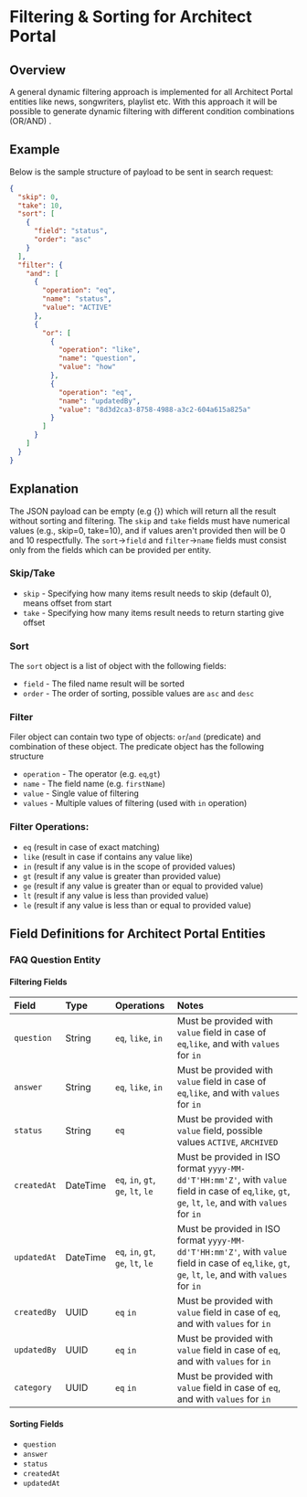 # Filtering & Sorting for Architect Portal

## Overview

A general dynamic filtering approach is implemented for all Architect Portal entities like news,
songwriters, playlist etc. With this approach it will be possible to generate dynamic filtering with
different condition combinations (OR/AND)
.

## Example

Below is the sample structure of payload to be sent in search request:

```json
{
  "skip": 0,
  "take": 10,
  "sort": [
    {
      "field": "status",
      "order": "asc"
    }
  ],
  "filter": {
    "and": [
      {
        "operation": "eq",
        "name": "status",
        "value": "ACTIVE"
      },
      {
        "or": [
          {
            "operation": "like",
            "name": "question",
            "value": "how"
          },
          {
            "operation": "eq",
            "name": "updatedBy",
            "value": "8d3d2ca3-8758-4988-a3c2-604a615a825a"
          }
        ]
      }
    ]
  }
}
```

## Explanation

The JSON payload can be empty (e.g {}) which will return all the result without sorting and
filtering. The `skip` and `take` fields must have numerical values (e.g., skip=0, take=10), and if
values aren't provided then will be 0 and 10 respectfully. The `sort`->`field` and `filter`->`name`
fields must consist only from the fields which can be provided per entity.

### Skip/Take

- `skip` - Specifying how many items result needs to skip (default 0), means offset from start
- `take` - Specifying how many items result needs to return starting give offset

### Sort

The `sort` object is a list of object with the following fields:

- `field` - The filed name result will be sorted
- `order` - The order of sorting, possible values are `asc` and `desc`

### Filter

Filer object can contain two type of objects: `or`/`and` (predicate) and combination of these
object. The predicate object has the following structure

- `operation` - The operator (e.g. `eq`,`gt`)
- `name` - The field name (e.g. `firstName`)
- `value` - Single value of filtering
- `values` - Multiple values of filtering (used with `in` operation)

### Filter Operations:

- `eq`       (result in case of exact matching)
- `like`     (result in case if contains any value like)
- `in`       (result if any value is in the scope of provided values)
- `gt`       (result if any value is greater than provided value)
- `ge`       (result if any value is greater than or equal to provided value)
- `lt`       (result if any value is less than provided value)
- `le`       (result if any value is less than or equal to provided value)

## Field Definitions for Architect Portal Entities

### FAQ Question Entity

#### Filtering Fields

| Field       | Type     | Operations                         | Notes                                                                                                                                                 |
|:------------|:---------|:-----------------------------------|:------------------------------------------------------------------------------------------------------------------------------------------------------|
| `question`  | String   | `eq`, `like`, `in`                 | Must be provided with `value` field in case of `eq`,`like`, and with `values` for `in`                                                                |
| `answer`    | String   | `eq`, `like`, `in`                 | Must be provided with `value` field in case of `eq`,`like`, and with `values` for `in`                                                                |
| `status`    | String   | `eq`                               | Must be provided with `value` field, possible values `ACTIVE`, `ARCHIVED`                                                                             |
| `createdAt` | DateTime | `eq`, `in`, `gt`, `ge`, `lt`, `le` | Must be provided in ISO format `yyyy-MM-dd'T'HH:mm'Z'`, with `value` field in case of `eq`,`like`, `gt`, `ge`, `lt`, `le`, and with `values` for `in` |
| `updatedAt` | DateTime | `eq`, `in`, `gt`, `ge`, `lt`, `le` | Must be provided in ISO format `yyyy-MM-dd'T'HH:mm'Z'`, with `value` field in case of `eq`,`like`, `gt`, `ge`, `lt`, `le`, and with `values` for `in` |
| `createdBy` | UUID     | `eq` `in`                          | Must be provided with `value` field in case of `eq`, and with `values` for `in`                                                                       |
| `updatedBy` | UUID     | `eq` `in`                          | Must be provided with `value` field in case of `eq`, and with `values` for `in`                                                                       |
| `category`  | UUID     | `eq` `in`                          | Must be provided with `value` field in case of `eq`, and with `values` for `in`                                                                       |

#### Sorting Fields

- `question`
- `answer`
- `status`
- `createdAt`
- `updatedAt`